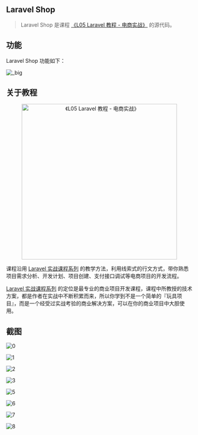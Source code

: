 ## Laravel Shop

> Laravel Shop 是课程 [《L05 Laravel 教程 - 电商实战》](https://laravel-china.org/topics/13206/laravel-shop-course) 的源代码。

## 功能

Laravel Shop 功能如下：

![_big](https://user-images.githubusercontent.com/324764/41384789-6fa309c6-6faa-11e8-93e0-eeb8d36fe7f7.jpg)

## 关于教程

<p align="center">
<a href="https://laravel-china.org/topics/13206/laravel-shop-course">
<img src="https://user-images.githubusercontent.com/324764/41385516-bb14c184-6fae-11e8-9be1-250950d8732d.jpg" alt="《L05 Laravel 教程 - 电商实战》" width='420'>
</a>
</p>


课程沿用 [Laravel 实战课程系列](https://laravel-china.org/courses) 的教学方法，利用线索式的行文方式，带你熟悉项目需求分析、开发计划、项目创建、支付接口调试等电商项目的开发流程。

[Laravel 实战课程系列](https://laravel-china.org/courses)  的定位是最专业的商业项目开发课程，课程中所教授的技术方案，都是作者在实战中不断积累而来，所以你学到不是一个简单的『玩具项目』，而是一个经受过实战考验的商业解决方案，可以在你的商业项目中大胆使用。


## 截图


![0](https://user-images.githubusercontent.com/324764/41385028-c1329666-6fab-11e8-8052-eb8d863cb766.png)


![1](https://user-images.githubusercontent.com/324764/41385029-c1a58dba-6fab-11e8-9c15-5cdf85f848b6.gif)


![2](https://user-images.githubusercontent.com/324764/41385030-c2034504-6fab-11e8-8b7a-04797afa6b28.png)


![3](https://user-images.githubusercontent.com/324764/41385031-c267b3ae-6fab-11e8-815c-5a027ca34318.png)


![5](https://user-images.githubusercontent.com/324764/41385032-c2c82de2-6fab-11e8-9aa6-0d88cc486dfe.png)


![6](https://user-images.githubusercontent.com/324764/41385033-c32a3140-6fab-11e8-8deb-fb23fe3ae8a6.png)


![7](https://user-images.githubusercontent.com/324764/41385034-c39c59c8-6fab-11e8-899a-5f042fa0bd1d.png)


![8](https://user-images.githubusercontent.com/324764/41385035-c414fc84-6fab-11e8-82f6-ff50246a4853.png)
